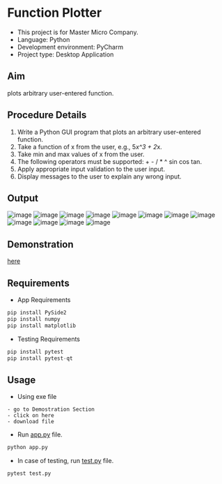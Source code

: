 # Function Plotter
- This project is for Master Micro Company.
- Language: Python
- Development environment: PyCharm
- Project type: Desktop Application
## Aim
plots arbitrary user-entered function. 
## Procedure Details
1. Write a Python GUI program that plots an arbitrary user-entered function.
2. Take a function of x from the user, e.g., 5*x^3 + 2*x.
3. Take min and max values of x from the user.
4. The following operators must be supported: + - / * ^ sin cos tan.
5. Apply appropriate input validation to the user input.
6. Display messages to the user to explain any wrong input.
## Output
![image](https://github.com/AhMmedMahmoud/Function-Plotter/assets/104006521/6a77be90-74e7-426a-80f0-ae8381b892fe)
![image](https://github.com/AhMmedMahmoud/Function-Plotter/assets/104006521/424e3ae4-6f09-422f-a771-baf2603b225a)
![image](https://github.com/AhMmedMahmoud/Function-Plotter/assets/104006521/521b9d71-1ee3-4d6b-b17b-83946ea126fd)
![image](https://github.com/AhMmedMahmoud/Function-Plotter/assets/104006521/814af8b6-1ba5-449d-b884-2a46df80e3e1)
![image](https://github.com/AhMmedMahmoud/Function-Plotter/assets/104006521/1a7f7b1d-24a1-4a63-a760-6480ad25b4bd)
![image](https://github.com/AhMmedMahmoud/Function-Plotter/assets/104006521/03b03c2d-9755-4856-b5bb-02d3596b9b7e)
![image](https://github.com/AhMmedMahmoud/Function-Plotter/assets/104006521/b8c5a08c-7a50-4385-84b7-3c21fc1b4919)
![image](https://github.com/AhMmedMahmoud/Function-Plotter/assets/104006521/5705a7a2-5410-432b-b20d-0f1559b48ceb)
![image](https://github.com/AhMmedMahmoud/Function-Plotter/assets/104006521/7b85138a-b655-4281-8156-2ca89fc3ec97)
![image](https://github.com/AhMmedMahmoud/Function-Plotter/assets/104006521/3cd42004-8449-4da5-ba6d-03abdba49d54)
![image](https://github.com/AhMmedMahmoud/Function-Plotter/assets/104006521/a03da372-7f41-40a8-8c70-1d55a8c96d0d)
![image](https://github.com/AhMmedMahmoud/Function-Plotter/assets/104006521/acf2cb17-80ee-4cd6-bf99-5cb0fdb4d877)

## Demonstration
[here](https://drive.google.com/file/d/12FxyGjwCZvZFZ-VcZ-CdAiSJNpkCr3BA/view?usp=sharing)

## Requirements
* App Requirements 
```python
pip install PySide2
pip install numpy
pip install matplotlib
```
* Testing Requirements
```python
pip install pytest
pip install pytest-qt
```

## Usage
* Using exe file
```
- go to Demostration Section
- click on here
- download file
```
* Run [app.py](app.py) file.
```python
python app.py
```
* In case of testing, run [test.py](test.py) file.
```python
pytest test.py
```
